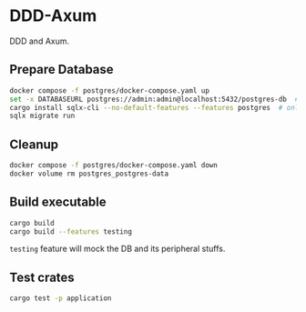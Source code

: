 
# DDD-Axum

DDD and Axum.

## Prepare Database

```sh
docker compose -f postgres/docker-compose.yaml up
set -x DATABASEURL postgres://admin:admin@localhost:5432/postgres-db  # for fish
cargo install sqlx-cli --no-default-features --features postgres  # only once
sqlx migrate run
```

## Cleanup

```sh
docker compose -f postgres/docker-compose.yaml down
docker volume rm postgres_postgres-data
```

## Build executable

```sh
cargo build
cargo build --features testing
```

`testing` feature will mock the DB and its peripheral stuffs.

## Test crates

```sh
cargo test -p application
```
